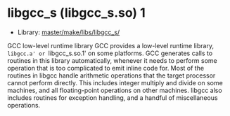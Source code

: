 # libgcc_s (libgcc_s.so) 1
 - Library: [master/make/libs/libgcc_s/](https://github.com/Freetz-NG/freetz-ng/tree/master/make/libs/libgcc_s/)

GCC low-level runtime library GCC provides a low-level runtime library, `libgcc.a' or `libgcc_s.so.1' on some platforms. GCC generates calls to routines in this library automatically, whenever it needs to perform some operation that is too complicated to emit inline code for. Most of the routines in libgcc handle arithmetic operations that the target processor cannot perform directly. This includes integer multiply and divide on some machines, and all floating-point operations on other machines. libgcc also includes routines for exception handling, and a handful of miscellaneous operations.
